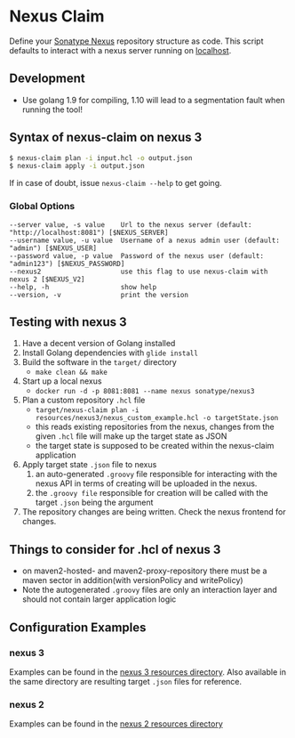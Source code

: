 # Nexus Claim

Define your [Sonatype Nexus](http://www.sonatype.org/nexus/) repository structure as code. This script defaults to interact with a nexus server running on [localhost](http://localhost:8081).

## Development
- Use golang 1.9 for compiling, 1.10 will lead to a segmentation fault when running the tool!

## Syntax of nexus-claim on nexus 3

```bash
$ nexus-claim plan -i input.hcl -o output.json
$ nexus-claim apply -i output.json
```

If in case of doubt, issue `nexus-claim --help` to get going.

### Global Options

```
--server value, -s value    Url to the nexus server (default: "http://localhost:8081") [$NEXUS_SERVER]
--username value, -u value  Username of a nexus admin user (default: "admin") [$NEXUS_USER]
--password value, -p value  Password of the nexus user (default: "admin123") [$NEXUS_PASSWORD]
--nexus2                    use this flag to use nexus-claim with nexus 2 [$NEXUS_V2]
--help, -h                  show help
--version, -v               print the version
```

## Testing with nexus 3

1. Have a decent version of Golang installed
1. Install Golang dependencies with `glide install`
1. Build the software in the `target/` directory
   - `make clean && make`
1. Start up a local nexus
   - `docker run -d -p 8081:8081 --name nexus sonatype/nexus3`
1. Plan a custom repository `.hcl` file
   - `target/nexus-claim plan -i resources/nexus3/nexus_custom_example.hcl -o targetState.json`
   - this reads existing repositories from the nexus, changes from the given `.hcl` file will make up the target state as JSON
   - the target state is supposed to be created within the nexus-claim application
1. Apply target state `.json` file to nexus
   1. an auto-generated `.groovy` file responsible for interacting with the nexus API in terms of creating will be uploaded in the nexus.
   1. the `.groovy file` responsible for creation will be called with the target `.json` being the argument
1. The repository changes are being written. Check the nexus frontend for changes.

## Things to consider for .hcl of nexus 3

- on maven2-hosted- and maven2-proxy-repository there must be a maven sector in addition(with versionPolicy and writePolicy)
- Note the autogenerated `.groovy` files are only an interaction layer and should not contain larger application logic 

## Configuration Examples
 
### nexus 3

Examples can be found in the [nexus 3 resources directory](resources/nexus3/nexus_custom.hcl). Also available in the same directory are resulting target `.json` files for reference.

### nexus 2

Examples can be found in the [nexus 2 resources directory](resources/nexus2/nexus-initial-example.hcl)
